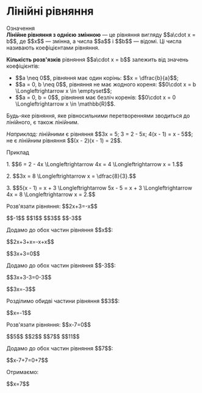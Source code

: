 # Лiнiйнi рiвняння

<div class="space">
<div class="eoz-wrap">
<span class="eoz">Означення</span>
<div class="eoz-text">
<b>Лінійне рівняння з однією змінною</b> — це рівняння вигляду $$a\cdot x = b$$, де $$x$$ — змінна, а числа $$a$$ i $$b$$ — відомі. Ці числа називають коефіцієнтами рівняння.
</div>
</div>
</div>

<p><b>Кількість розв'язків</b> рівняння $$a\cdot x = b$$ залежить від значень коефіцієнтів:</p>

<ul>
<li>$$a \neq 0$$, рівняння має один корінь: $$x = \dfrac{b}{a}$$;</li>
<div class="space"></div>
<li>$$a = 0, b \neq 0$$, рівняння не має жодного кореня: $$0\cdot x = b \Longleftrightarrow x \in \emptyset$$;</li>
<div class="space"></div>
<li>$$a = 0, b = 0$$, рівняння має безліч коренів: $$0\cdot x = 0 \Longleftrightarrow x \in \mathbb{R}$$.</li>
</ul>

<p>Будь-яке рівняння, яке рівносильними перетвореннями зводиться до лінійного, є також лінійним.</p>
<div class="space"></div>
<p><i>Наприклад:</i> лінійними є рівняння $$3x = 5; 3 = 2 - 5x; 4(x - 1) = x - 5$$; не є лінійним рівняння $$(x - 2)(x - 1) = 2$$.</p>
<div class="space"></div>
<div class="space">
<div class="task-wrap">
<span class="task">Приклад</span>
<div class="task-text">
<p>1. $$6 = 2 - 4x \Longleftrightarrow 4x = 4 \Longleftrightarrow x = 1.$$</p>
<p>2. $$3x = 8 \Longleftrightarrow x = \dfrac{8}{3}.$$</p>
<p>3. $$5(x - 1) = x + 3 \Longleftrightarrow 5x - 5 = x + 3 \Longleftrightarrow 4x = 8 \Longleftrightarrow x = 2.$$</p>
</div>
</div>
</div>

<quiz correctLabel="correct" incorrectLabel="incorrect" checkLabel="check">
    <question text="">
        <p>Розв'язати рівняння: $$2x+3=-x$$</p>
        <answer correct>$$-1$$</answer>
        <answer>$$1$$</answer>
        <answer>$$3$$</answer>
        <answer>$$-3$$</answer>
        <explanation>
        <p>Додамо до обох частин рівняння $$x$$:</p>
        <p>$$2x+3+x=-x+x$$</p>
        <p>$$3x+3=0$$</p>
        <p>Додамо до обох частин рівняння $$-3$$:</p>
        <p>$$3x+3-3=0-3$$</p>
        <p>$$3x=-3$$</p>
        <p>Розділимо обидві частини рівняння $$3$$:</p>
        <p>$$x=-1$$</p>
        </explanation>
        </question>
    <question text="">
    <p>Розв'язати рівняння: $$x-7=0$$</p>
        <answer>$$5$$</answer>
        <answer>$$2$$</answer>
        <answer correct>$$7$$</answer>
        <answer>$$11$$</answer>
        <explanation>
        <p>Додамо до обох частин рівняння $$7$$:</p>
        <p>$$x-7+7=0+7$$</p>
        <p>Отримаємо:</p>
        <p>$$x=7$$</p>
        </explanation>
        </question>
</quiz>